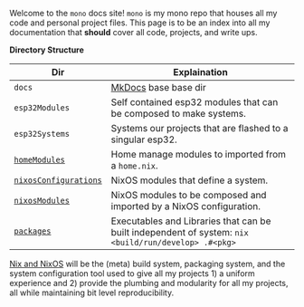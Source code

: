 Welcome to the `mono` docs site! `mono` is my mono repo that houses all my 
code and personal project files. This
page is to be an index into all my documentation that **should** cover all
code, projects, and write ups.
  
**Directory Structure**
  
| Dir | Explaination |
| --- | ------------ |
| `docs`                | [MkDocs](https://www.mkdocs.org/) base base dir |
| `esp32Modules`        | Self contained esp32 modules that can be composed to make systems. |
| `esp32Systems`        | Systems our projects that are flashed to a singular esp32. |
| [`homeModules`](#3-nixos-and-home-manager-modules)         | Home manage modules to imported from a `home.nix`. |
| [`nixosConfigurations`](#2-nixos-configurations) | NixOS modules that define a system. |
| [`nixosModules`](#3-nixos-and-home-manager-modules)        | NixOS modules to be composed and imported by a NixOS configuration. |
| [`packages`](#4-packages)            | Executables and Libraries that can be built independent of system: `nix <build/run/develop> .#<pkg>` |
  
[Nix and NixOS](https://nixos.org/) will be the (meta) build system, packaging system, and the
system configuration tool used to give all my projects 1) a uniform experience and 2) provide the
plumbing and modularity for all my projects, all while maintaining bit level reproducibility.
